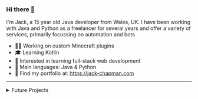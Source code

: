 ### Hi there 👋

I'm Jack, a 15 year old Java developer from Wales, UK. I have been working with Java and Python as a freelancer for several years and offer a variety of services, primarily focussing on automation and bots

- 👨‍💻 Working on custom Minecraft plugins
- 🎓 Learning Kotlin
- 🤔 Interested in learning full-stack web development
- 💬 Main languages: Java & Python
- 🔗 Find my portfolio at: https://jack-chapman.com

---

<details>
  <summary>Future Projects</summary>
  
  * Integrating Discord bots with a full stack web dashboard
  * Update current portfolio and release source
  * Make open source Spigot plugins to show experience
</details>
